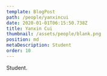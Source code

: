```yaml
---
template: BlogPost
path: /people/yanxincui
date: 2020-01-01T06:15:50.738Z
title: Yanxin Cui
thumbnail: /assets/people/blank.png
position: md
metaDescription: Student
order: 10
---
```


Student.



